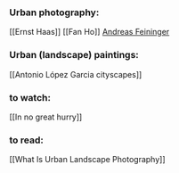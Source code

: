 ### Urban photography:
[[Ernst Haas]]
[[Fan Ho]]
[Andreas Feininger](https://href.li/?http://onlinebrowsing.blogspot.com/2011/04/andreas-feininger-noted-for-his-dynamic_17.html#more)


### Urban (landscape) paintings:
[[Antonio López Garcia cityscapes]]

### to watch:
[[In no great hurry]]


### to read:
[[What Is Urban Landscape Photography]]